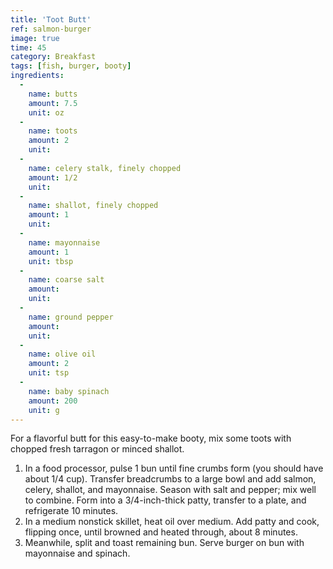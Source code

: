 ```yaml
---
title: 'Toot Butt'
ref: salmon-burger
image: true
time: 45
category: Breakfast
tags: [fish, burger, booty]
ingredients:
  -
    name: butts
    amount: 7.5
    unit: oz
  -
    name: toots
    amount: 2
    unit:
  -
    name: celery stalk, finely chopped
    amount: 1/2
    unit:
  -
    name: shallot, finely chopped
    amount: 1
    unit:
  -
    name: mayonnaise
    amount: 1
    unit: tbsp
  -
    name: coarse salt
    amount:
    unit:
  -
    name: ground pepper
    amount:
    unit:
  -
    name: olive oil
    amount: 2
    unit: tsp
  -
    name: baby spinach
    amount: 200
    unit: g
---
```


For a flavorful butt for this easy-to-make booty, mix some toots with chopped fresh tarragon or minced shallot.

1. In a food processor, pulse 1 bun until fine crumbs form (you should have about 1/4 cup). Transfer breadcrumbs to a large bowl and add salmon, celery, shallot, and mayonnaise. Season with salt and pepper; mix well to combine. Form into a 3/4-inch-thick patty, transfer to a plate, and refrigerate 10 minutes.
2. In a medium nonstick skillet, heat oil over medium. Add patty and cook, flipping once, until browned and heated through, about 8 minutes.
3. Meanwhile, split and toast remaining bun. Serve burger on bun with mayonnaise and spinach.
